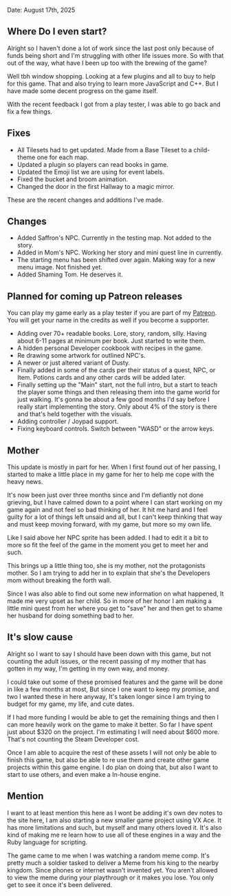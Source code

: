 Date: August 17th, 2025

## Where Do I even start?
Alright so I haven't done a lot of work since the last post only because of funds being short and I'm struggling with other life issues more. So with that out of the way, what have I been up too with the brewing of the game?

Well tbh window shopping. Looking at a few plugins and all to buy to help for this game. That and also trying to learn more JavaScript and C++. But I have made some decent progress on the game itself.

With the recent feedback I got from a play tester, I was able to go back and fix a few things.

## Fixes
- All Tilesets had to get updated. Made from a Base Tileset to a child-theme one for each map.
- Updated a plugin so players can read books in game.
- Updated the Emoji list we are using for event labels.
- Fixed the bucket and broom animation.
- Changed the door in the first Hallway to a magic mirror.

These are the recent changes and additions I've made.
## Changes
- Added Saffron's NPC. Currently in the testing map. Not added to the story.
- Added in Mom's NPC. Working her story and mini quest line in currently.
- The starting menu has been shifted over again. Making way for a new menu image. Not finished yet.
- Added Shaming Tom. He deserves it.

## Planned for coming up Patreon releases
You can play my game early as a play tester if you are part of my [Patreon](https://patreon.com/joyflowers). You will get your name in the credits as well if you become a supporter.
- Adding over 70+ readable books. Lore, story, random, silly. Having about 6-11 pages at minimum per book. Just started to write them.
- A hidden personal Developer cookbook with recipes in the game.
- Re drawing some artwork for outlined NPC's.
- A newer or just altered variant of Dusty.
- Finally added in some of the cards per their status of a quest, NPC, or Item. Potions cards and any other cards will be added later.
- Finally setting up the "Main" start, not the full intro, but a start to teach the player some things and then releasing them into the game world for just walking. It's gonna be about a few good months I'd say before I really start implementing the story. Only about 4% of the story is there and that's held together with the visuals.
- Adding controller / Joypad support.
- Fixing keyboard controls. Switch between "WASD" or the arrow keys.

## Mother
This update is mostly in part for her. When I first found out of her passing, I started to make a little place in my game for her to help me cope with the heavy news.

It's now been just over three months since and I'm defiantly not done grieving, but I have calmed down to a point where I can start working on my game again and not feel so bad thinking of her. It hit me hard and I feel guilty for a lot of things left unsaid and all, but I can't keep thinking that way and must keep moving forward, with my game, but more so my own life.

Like I said above her NPC sprite has been added. I had to edit it a bit to more so fit the feel of the game in the moment you get to meet her and such.

This brings up a little thing too, she is my mother, not the protagonists mother. So I am trying to add her in to explain that she's the Developers mom without breaking the forth wall.

Since I was also able to find out some new information on what happened, It made me very upset as her child. So in more of her honor I am making a little mini quest from her where you get to "save" her and then get to shame her husband for doing something bad to her.

## It's slow cause
Alright so I want to say I should have been down with this game, but not counting the adult issues, or the recent passing of my mother that has gotten in my way, I'm getting in my own way, and money.

I could take out some of these promised features and the game will be done in like a few months at most, But since I one want to keep my promise, and two I wanted these in here anyway, It's taken longer since I am trying to budget for my game, my life, and cute dates. 

If I had more funding I would be able to get the remaining things and then I can more heavily work on the game to make it better. So far I have spent just about $320 on the project. I'm estimating I will need about $600 more. That's not counting the Steam Developer cost.

Once I am able to acquire the rest of these assets I will not only be able to finish this game, but also be able to re use them and create other game projects within this game engine. I do plan on doing that, but also I want to start to use others, and even make a In-house engine.

## Mention
I want to at least mention this here as I wont be adding it's own dev notes to the site here, I am also starting a new smaller game project using VX Ace. It has more limitations and such, but myself and many others loved it. It's also kind of making me re learn how to use all of these engines in a way and the Ruby language for scripting.

The game came to me when I was watching a random meme comp. It's pretty much a soldier tasked to deliver a Meme from his king to the nearby kingdom. Since phones or internet wasn't invented yet. You aren't allowed to view the meme during your playthrough or it makes you lose. You only get to see it once it's been delivered. 
